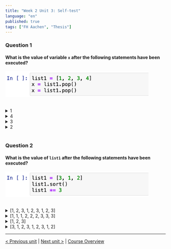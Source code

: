 ```yaml
---
title: "Week 2 Unit 3: Self-test"
language: "en"
published: true
tags: ["FH Aachen", "Thesis"]
---
```


### Question 1

#### What is the value of variable ```x``` after the following statements have been executed?

<img src=imgs/week2_unit3_f1.png width="450"><br><br>

<details>
	<summary>1</summary>
	❌
</details>


<details>
	<summary>4</summary>
	❌
</details>


<details>
	<summary>3</summary>
	✅
</details>


<details>
	<summary>2</summary>
	❌
</details>

<br>

### Question 2

#### What is the value of ```list1``` after the following statements have been executed?

<img src=imgs/week2_unit3_f2.png width="450"><br><br>

<details>
	<summary>[1, 2, 3, 1, 2, 3, 1, 2, 3]</summary>
	✅
</details>


<details>
	<summary>[1, 1, 1, 2, 2, 2, 3, 3, 3]</summary>
	❌
</details>


<details>
	<summary>[1, 2, 3]</summary>
	❌
</details>


<details>
	<summary>[3, 1, 2, 3, 1, 2, 3, 1, 2] </summary>
	❌
</details>

---

[< Previous unit](/teaching/python-mooc/) | [Next unit >](/teaching/python-mooc/) |
[Course Overview](/teaching/python-mooc)